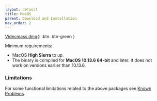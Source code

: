```yaml
---
layout: default
title: MacOS
parent: Download and Installation
nav_order: 2
---
```


[Videomass.dmg](https://github.com/jeanslack/Videomass/releases/latest){: .btn .btn-green }   

Minimum requirements:
- MacOS **High Sierra** to up.   
- The binary is compiled for **MacOS 10.13.6 64-bit** and later. It does not work on versions earlier than 10.13.6.

### Limitations 
For some functional limitations related to the above packages see 
[Known Problems](https://jeanslack.github.io/Videomass/Known%20Problems/).   
